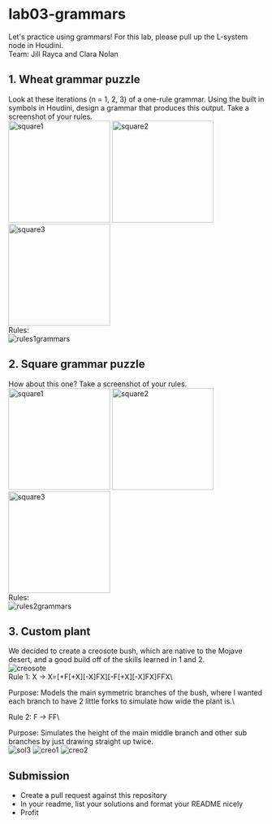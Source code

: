 # lab03-grammars
Let's practice using grammars! For this lab, please pull up the L-system node in Houdini.\
Team: Jill Rayca and Clara Nolan


## 1. Wheat grammar puzzle
Look at these iterations (n = 1, 2, 3) of a one-rule grammar. Using the built in symbols in Houdini, design a grammar that produces this output. Take a screenshot of your rules.\
<img width="200" alt="square1" src="https://user-images.githubusercontent.com/1758825/193949661-a3a0e1f7-7d68-4b9e-8384-d9991e1e9fd2.png">
<img width="200" alt="square2" src="https://user-images.githubusercontent.com/1758825/193949853-cf2306b3-3537-4c24-91b5-0a3083bc87c0.png">
<img width="200" alt="square3" src="https://user-images.githubusercontent.com/1758825/193949859-5e432b4b-f18d-48b5-a9e9-8d7dba255955.png">\
Rules:\
![rules1grammars](https://github.com/user-attachments/assets/8e63b1f0-a014-4697-b9d1-e8efc1ee2044)

## 2. Square grammar puzzle
How about this one? Take a screenshot of your rules.\
<img width="200" alt="square1" src="https://user-images.githubusercontent.com/1758825/193949895-87cdfb43-da7c-4867-ab1b-107e1ba9d2a7.png">
<img width="200" alt="square2" src="https://user-images.githubusercontent.com/1758825/193949904-a9cdfe0f-319e-4ca8-9935-dd338217a7cf.png">
<img width="200" alt="square3" src="https://user-images.githubusercontent.com/1758825/193949910-928e5993-ce26-4681-80f8-ffeb54be4dcf.png">\
Rules:\
![rules2grammars](https://github.com/user-attachments/assets/40fa388b-1916-4252-90cf-f25cfb67dd51)


## 3. Custom plant
We decided to create a creosote bush, which are native to the Mojave desert, and a good build off of the skills learned in 1 and 2.\
![creosote](https://github.com/user-attachments/assets/2c30e700-e822-4e05-9379-fc83bf21d075)
\
Rule 1: X → X=[+F[+X][-X]FX][-F[+X][-X]FX]FFX\

Purpose: Models the main symmetric branches of the bush, where I wanted each branch to have 2 little forks to simulate how wide the plant is.\

Rule 2: F → FF\

Purpose: Simulates the height of the main middle branch and other sub branches by just drawing straight up twice.\
![sol3](https://github.com/user-attachments/assets/12663105-3421-4885-9086-2274e7d901a8)
![creo1](https://github.com/user-attachments/assets/8c3bfca4-5e57-44c7-b2f2-0a6815cdc5bd)
![creo2](https://github.com/user-attachments/assets/28d07a57-3b15-4e7f-b664-97aa3187924e)

## Submission
- Create a pull request against this repository
- In your readme, list your solutions and format your README nicely
- Profit
